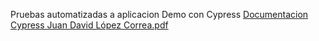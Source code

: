 Pruebas automatizadas a aplicacion Demo con Cypress
[Documentacion Cypress Juan David López Correa.pdf](https://github.com/user-attachments/files/19916714/Documentacion.Cypress.Juan.David.Lopez.Correa.pdf)
